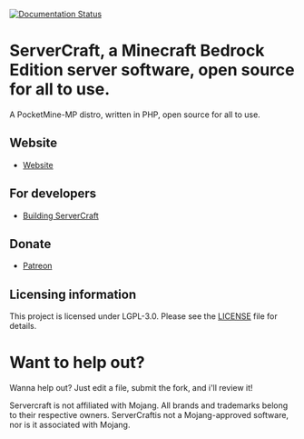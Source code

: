 [![Documentation Status](https://readthedocs.org/projects/servercraft-website/badge/?version=latest)](https://servercraft-website.readthedocs.io/en/latest/?badge=latest)
# ServerCraft, a Minecraft Bedrock Edition server software, open source for all to use.
A PocketMine-MP distro, written in PHP, open source for all to use.
## Website
 - [Website](www.servercraftpe.cf)
## For developers
 * [Building ServerCraft](BUILDING.md)
## Donate
- [Patreon](https://www.patreon.com/tobypayne)

## Licensing information
This project is licensed under LGPL-3.0. Please see the [LICENSE](/LICENSE) file for details.

# Want to help out?
Wanna help out? Just edit a file, submit the fork, and i'll review it!

Servercraft is not affiliated with Mojang. All brands and trademarks belong to their respective owners. ServerCraftis not a Mojang-approved software, nor is it associated with Mojang.
